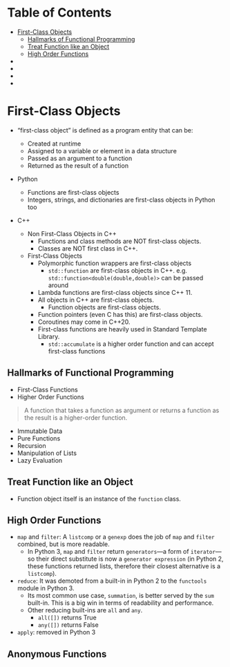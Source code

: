 # Table of Contents
* [First-Class Objects](#first-class-objects)
  * [Hallmarks of Functional Programming](#hallmarks-of-functional-programming)
  * [Treat Function like an Object](#treat-function-like-an-object)
  * [High Order Functions](#high-order-functions)
* [](#)
* [](#)
* [](#)
* [](#)


# First-Class Objects

* “first-class object” is defined as a program entity that can be:
  * Created at runtime
  * Assigned to a variable or element in a data structure
  * Passed as an argument to a function
  * Returned as the result of a function

* Python 
  * Functions are first-class objects
  * Integers, strings, and dictionaries are first-class objects in Python too

* C++
  * Non First-Class Objects in C++
    * Functions and class methods are NOT first-class objects.
    * Classes are NOT first class in C++.
  * First-Class Objects
    * Polymorphic function wrappers are first-class objects
      * `std::function` are first-class objects in C++. e.g. `std::function<double(double,double)>` can be passed around
    * Lambda functions are first-class objects since C++ 11.
    * All objects in C++ are first-class objects.
      * Function objects are first-class objects.
    * Function pointers (even C has this) are first-class objects.
    * Coroutines may come in C++20.
    * First-class functions are heavily used in Standard Template Library.
      * `std::accumulate` is a higher order function and can accept first-class functions

## Hallmarks of Functional Programming
* First-Class Functions
* Higher Order Functions
> A function that takes a function as argument or returns a function as the result is a higher-order function.

* Immutable Data
* Pure Functions
* Recursion
* Manipulation of Lists
* Lazy Evaluation

## Treat Function like an Object
* Function object itself is an instance of the `function` class.

## High Order Functions
* `map` and `filter`: A `listcomp` or a `genexp` does the job of `map` and `filter` combined, but is more readable.
  * In Python 3, `map` and `filter` return `generators`—a form of `iterator`—so their direct substitute is now a `generator expression` (in Python 2, these functions returned lists, therefore their closest alternative is a `listcomp`).
* `reduce`: It was demoted from a built-in in Python 2 to the `functools` module in Python 3.
  * Its most common use case, `summation`, is better served by the `sum` built-in. This is a big win in terms of readability and performance.
  * Other reducing built-ins are `all` and `any`.
    * `all([])` returns True
    * `any([])` returns False
* `apply`: removed in Python 3

## Anonymous Functions




  
